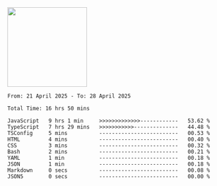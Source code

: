 <img height="180em" src="https://github-readme-stats-eight-theta.vercel.app/api?username=bkundev&show_icons=true&theme=radical&include_all_commits=true&count_private=true"/>
<!--START_SECTION:waka-->

```all_time
From: 21 April 2025 - To: 28 April 2025

Total Time: 16 hrs 50 mins

JavaScript   9 hrs 1 min     >>>>>>>>>>>>>------------   53.62 %
TypeScript   7 hrs 29 mins   >>>>>>>>>>>--------------   44.48 %
TSConfig     5 mins          -------------------------   00.53 %
HTML         4 mins          -------------------------   00.40 %
CSS          3 mins          -------------------------   00.32 %
Bash         2 mins          -------------------------   00.21 %
YAML         1 min           -------------------------   00.18 %
JSON         1 min           -------------------------   00.18 %
Markdown     0 secs          -------------------------   00.08 %
JSON5        0 secs          -------------------------   00.00 %
```

<!--END_SECTION:waka-->
